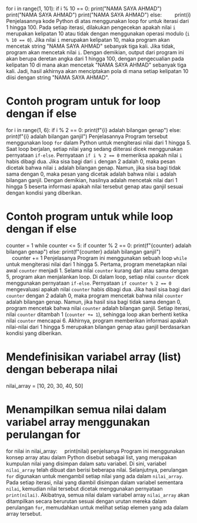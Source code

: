 
for i in range(1, 101):
    if i % 10 == 0:
        print("NAMA SAYA AHMAD")
        print("NAMA SAYA AHMAD")
        print("NAMA SAYA AHMAD")
    else:
        print(i)
Penjelasannya kode Python di atas menggunakan loop for untuk iterasi dari 1 hingga 100. Pada setiap iterasi, dilakukan pengecekan apakah nilai `i` merupakan kelipatan 10 atau tidak dengan menggunakan operasi modulo (`i % 10 == 0`). Jika nilai `i` merupakan kelipatan 10, maka program akan mencetak string "NAMA SAYA AHMAD" sebanyak tiga kali. Jika tidak, program akan mencetak nilai `i`. Dengan demikian, output dari program ini akan berupa deretan angka dari 1 hingga 100, dengan pengecualian pada kelipatan 10 di mana akan mencetak "NAMA SAYA AHMAD" sebanyak tiga kali. Jadi, hasil akhirnya akan menciptakan pola di mana setiap kelipatan 10 diisi dengan string "NAMA SAYA AHMAD". 

# Contoh program untuk for loop dengan if else
for i in range(1, 6):
    if i % 2 == 0:
        print(f"{i} adalah bilangan genap")
    else:
        print(f"{i} adalah bilangan ganjil")
Penjelasannya Program tersebut menggunakan loop `for` dalam Python untuk mengiterasi nilai dari 1 hingga 5. Saat loop berjalan, setiap nilai yang sedang diiterasi dicek menggunakan pernyataan `if-else`. Pernyataan `if i % 2 == 0` memeriksa apakah nilai `i` habis dibagi dua. Jika sisa bagi dari `i` dengan 2 adalah 0, maka pesan dicetak bahwa nilai `i` adalah bilangan genap. Namun, jika sisa bagi tidak sama dengan 0, maka pesan yang dicetak adalah bahwa nilai `i` adalah bilangan ganjil. Dengan demikian, hasilnya adalah mencetak nilai dari 1 hingga 5 beserta informasi apakah nilai tersebut genap atau ganjil sesuai dengan kondisi yang diberikan.

# Contoh program untuk while loop dengan if else
counter = 1
while counter <= 5:
    if counter % 2 == 0:
        print(f"{counter} adalah bilangan genap")
    else:
        print(f"{counter} adalah bilangan ganjil")
    counter += 1
Penjelasanya Program ini menggunakan sebuah loop `while` untuk mengiterasi nilai dari 1 hingga 5. Pertama, program menetapkan nilai awal `counter` menjadi 1. Selama nilai `counter` kurang dari atau sama dengan 5, program akan menjalankan loop. Di dalam loop, setiap nilai `counter` dicek menggunakan pernyataan `if-else`. Pernyataan `if counter % 2 == 0` mengevaluasi apakah nilai `counter` habis dibagi dua. Jika hasil sisa bagi dari `counter` dengan 2 adalah 0, maka program mencetak bahwa nilai `counter` adalah bilangan genap. Namun, jika hasil sisa bagi tidak sama dengan 0, program mencetak bahwa nilai `counter` adalah bilangan ganjil. Setiap iterasi, nilai `counter` ditambah 1 (`counter += 1`), sehingga loop akan berhenti ketika nilai `counter` mencapai 6. Akhirnya, program memberikan informasi apakah nilai-nilai dari 1 hingga 5 merupakan bilangan genap atau ganjil berdasarkan kondisi yang diberikan.

# Mendefinisikan variabel array (list) dengan beberapa nilai
nilai_array = [10, 20, 30, 40, 50]

# Menampilkan semua nilai dalam variabel array menggunakan perulangan for
for nilai in nilai_array:
    print(nilai)
penjelsanya Program ini menggunakan konsep array atau dalam Python disebut sebagai list, yang merupakan kumpulan nilai yang disimpan dalam satu variabel. Di sini, variabel `nilai_array` telah dibuat dan berisi beberapa nilai. Selanjutnya, perulangan `for` digunakan untuk mengambil setiap nilai yang ada dalam `nilai_array`. Pada setiap iterasi, nilai yang diambil disimpan dalam variabel sementara `nilai`, kemudian nilai tersebut dicetak menggunakan pernyataan `print(nilai)`. Akibatnya, semua nilai dalam variabel array `nilai_array` akan ditampilkan secara berurutan sesuai dengan urutan mereka dalam perulangan `for`, memudahkan untuk melihat setiap elemen yang ada dalam array tersebut.
